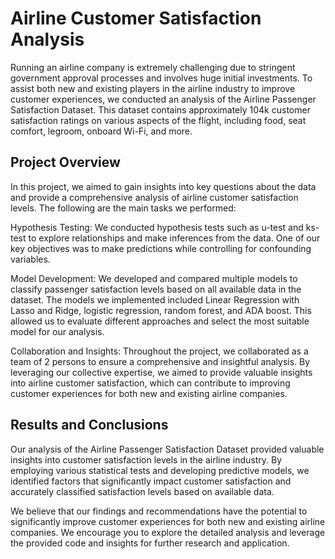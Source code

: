 # Airline Customer Satisfaction Analysis
Running an airline company is extremely challenging due to stringent government approval processes and involves huge initial investments. To assist both new and existing players in the airline industry to improve customer experiences, we conducted an analysis of the Airline Passenger Satisfaction Dataset. This dataset contains approximately 104k customer satisfaction ratings on various aspects of the flight, including food, seat comfort, legroom, onboard Wi-Fi, and more.

## Project Overview
In this project, we aimed to gain insights into key questions about the data and provide a comprehensive analysis of airline customer satisfaction levels. The following are the main tasks we performed:

Hypothesis Testing: We conducted hypothesis tests such as u-test and ks-test to explore relationships and make inferences from the data. One of our key objectives was to make predictions while controlling for confounding variables.

Model Development: We developed and compared multiple models to classify passenger satisfaction levels based on all available data in the dataset. The models we implemented included Linear Regression with Lasso and Ridge, logistic regression, random forest, and ADA boost. This allowed us to evaluate different approaches and select the most suitable model for our analysis.

Collaboration and Insights: Throughout the project, we collaborated as a team of 2 persons to ensure a comprehensive and insightful analysis. By leveraging our collective expertise, we aimed to provide valuable insights into airline customer satisfaction, which can contribute to improving customer experiences for both new and existing airline companies.

## Results and Conclusions
Our analysis of the Airline Passenger Satisfaction Dataset provided valuable insights into customer satisfaction levels in the airline industry. By employing various statistical tests and developing predictive models, we identified factors that significantly impact customer satisfaction and accurately classified satisfaction levels based on available data.

We believe that our findings and recommendations have the potential to significantly improve customer experiences for both new and existing airline companies. We encourage you to explore the detailed analysis and leverage the provided code and insights for further research and application.
